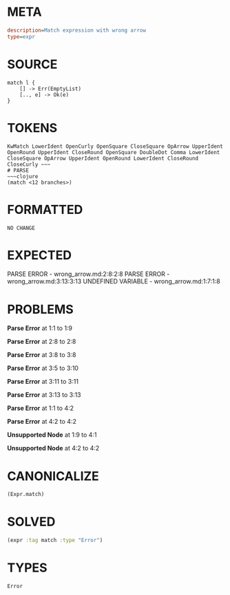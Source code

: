 # META
~~~ini
description=Match expression with wrong arrow
type=expr
~~~
# SOURCE
~~~roc
match l {
    [] -> Err(EmptyList)
    [.., e] -> Ok(e)
}
~~~
# TOKENS
~~~text
KwMatch LowerIdent OpenCurly OpenSquare CloseSquare OpArrow UpperIdent OpenRound UpperIdent CloseRound OpenSquare DoubleDot Comma LowerIdent CloseSquare OpArrow UpperIdent OpenRound LowerIdent CloseRound CloseCurly ~~~
# PARSE
~~~clojure
(match <12 branches>)
~~~
# FORMATTED
~~~roc
NO CHANGE
~~~
# EXPECTED
PARSE ERROR - wrong_arrow.md:2:8:2:8
PARSE ERROR - wrong_arrow.md:3:13:3:13
UNDEFINED VARIABLE - wrong_arrow.md:1:7:1:8
# PROBLEMS
**Parse Error**
at 1:1 to 1:9

**Parse Error**
at 2:8 to 2:8

**Parse Error**
at 3:8 to 3:8

**Parse Error**
at 3:5 to 3:10

**Parse Error**
at 3:11 to 3:11

**Parse Error**
at 3:13 to 3:13

**Parse Error**
at 1:1 to 4:2

**Parse Error**
at 4:2 to 4:2

**Unsupported Node**
at 1:9 to 4:1

**Unsupported Node**
at 4:2 to 4:2

# CANONICALIZE
~~~clojure
(Expr.match)
~~~
# SOLVED
~~~clojure
(expr :tag match :type "Error")
~~~
# TYPES
~~~roc
Error
~~~
